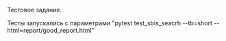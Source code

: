 Тестовое задание.

Тесты запускались с параметрами "pytest test_sbis_seacrh --tb=short --html=report/good_report.html"
